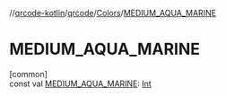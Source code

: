 //[qrcode-kotlin](../../../index.md)/[qrcode](../index.md)/[Colors](index.md)/[MEDIUM_AQUA_MARINE](-m-e-d-i-u-m_-a-q-u-a_-m-a-r-i-n-e.md)

# MEDIUM_AQUA_MARINE

[common]\
const val [MEDIUM_AQUA_MARINE](-m-e-d-i-u-m_-a-q-u-a_-m-a-r-i-n-e.md): [Int](https://kotlinlang.org/api/latest/jvm/stdlib/kotlin/-int/index.html)

